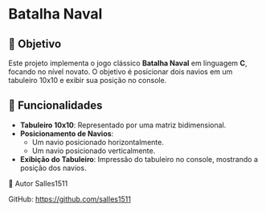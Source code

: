 # Batalha Naval

## 🎯 Objetivo

Este projeto implementa o jogo clássico **Batalha Naval** em linguagem **C**, focando no nível novato. O objetivo é posicionar dois navios em um tabuleiro 10x10 e exibir sua posição no console.

## 🧩 Funcionalidades

- **Tabuleiro 10x10**: Representado por uma matriz bidimensional.
- **Posicionamento de Navios**:
  - Um navio posicionado horizontalmente.
  - Um navio posicionado verticalmente.
- **Exibição do Tabuleiro**: Impressão do tabuleiro no console, mostrando a posição dos navios.

👤 Autor
Salles1511

GitHub: https://github.com/salles1511
